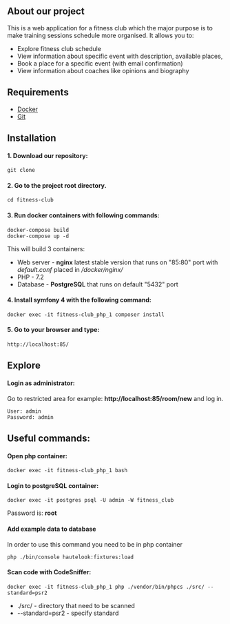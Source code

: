 About our project
------------
This is a web application for a fitness club which the major purpose is to make training sessions schedule more organised.
It allows you to:
* Explore fitness club schedule
* View information about specific event with description, available places, 
* Book a place for a specific event (with email confirmation)
* View information about coaches like opinions and biography

Requirements
------------

* [Docker](https://store.docker.com/editions/community/docker-ce-desktop-windows)
* [Git](https://git-scm.com/)

Installation
-------------
#### 1. Download our repository:
```
git clone
```
#### 2. Go to the project root directory.
```
cd fitness-club
```
#### 3. Run docker containers with following commands:
```
docker-compose build
docker-compose up -d
```
This will build 3 containers:
* Web server - **nginx** latest stable version that runs on "85:80" port with *default.conf* placed in */docker/nginx/*
* PHP - 7.2
* Database - **PostgreSQL** that runs on default "5432" port
#### 4. Install symfony 4 with the following command:
```
docker exec -it fitness-club_php_1 composer install
```
#### 5. Go to your browser and type:
```
http://localhost:85/
```

Explore
-------------
#### Login as administrator:

Go to restricted area for example: **http://localhost:85/room/new** and log in. 

````
User: admin
Password: admin
````
Useful commands:
-------------
#### Open php container:
````
docker exec -it fitness-club_php_1 bash
````

#### Login to postgreSQL container:

````
docker exec -it postgres psql -U admin -W fitness_club
````
Password is: **root**

#### Add example data to database
In order to use this command you need to be in php container

````
php ./bin/console hautelook:fixtures:load
````

#### Scan code with CodeSniffer:
````
docker exec -it fitness-club_php_1 php ./vendor/bin/phpcs ./src/ --standard=psr2
````
* ./src/ - directory that need to be scanned 
* --standard=psr2 - specify standard
